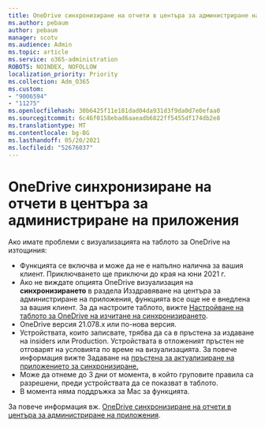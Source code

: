 ```yaml
---
title: OneDrive синхронизиране на отчети в центъра за администриране на приложения
ms.author: pebaum
author: pebaum
manager: scotv
ms.audience: Admin
ms.topic: article
ms.service: o365-administration
ROBOTS: NOINDEX, NOFOLLOW
localization_priority: Priority
ms.collection: Adm_O365
ms.custom:
- "9006594"
- "11275"
ms.openlocfilehash: 30b6425f11e181dad04da931d3f9da0d7e0efaa0
ms.sourcegitcommit: 6c46f0158ebad6aaeadb6822ff5455df174db2e8
ms.translationtype: MT
ms.contentlocale: bg-BG
ms.lasthandoff: 05/20/2021
ms.locfileid: "52676037"
---
```

# <a name="onedrive-sync-reports-in-the-app-admin-center"></a>OneDrive синхронизиране на отчети в центъра за администриране на приложения

Ако имате проблеми с визуализацията на таблото за OneDrive на изтощиния:

- Функцията се включва и може да не е напълно налична за вашия клиент. Приключването ще приключи до края на юни 2021 г.
- Ако не виждате опцията OneDrive визуализация на **синхронизирането** в раздела Изздравяване на центъра за администриране на приложения, функцията все още не е внедлена за вашия клиент. За да настроите таблото, вижте [Настройване на таблото за OneDrive на изчитане на синхронизирането](/OneDrive/sync-health#set-up-the-onedrive-sync-health-dashboard).
- OneDrive версия 21.078.x или по-нова версия.
- Устройствата, които записвате, трябва да са в пръстена за издаване на insiders или Production. Устройствата в отложеният пръстен не отговарят на условията по време на визуализацията. За повече информация вижте Задаване на [пръстена за актуализиране на приложението за синхронизиране.](/OneDrive/use-group-policy#set-the-sync-app-update-ring)
- Може да отнеме до 3 дни от момента, в който груповите правила са разрешени, преди устройствата да се показват в таблото.
- В момента няма поддръжка за Mac за функцията.

За повече информация вж. [OneDrive синхронизиране на отчети в центъра за администриране на приложения](/OneDrive/sync-health).